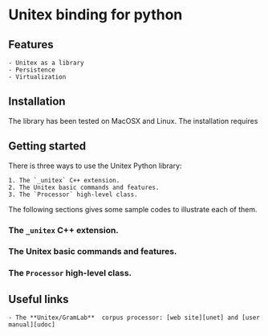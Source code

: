 # Unitex binding for python

## Features

	- Unitex as a library
	- Persistence
	- Virtualization

## Installation

The library has been tested on MacOSX and Linux. The installation requires

## Getting started

There is three ways to use the Unitex Python library:

	1. The `_unitex` C++ extension.
	2. The Unitex basic commands and features.
	3. The `Processor` high-level class.

The following sections gives some sample codes to illustrate each of them.

### The `_unitex` C++ extension.
### The Unitex basic commands and features.
### The `Processor` high-level class.

## Useful links

	- The **Unitex/GramLab**  corpus processor: [web site][unet] and [user manual][udoc]
	


[unet]: http://www-igm.univ-mlv.fr/~unitex/
[udoc]: http://igm.univ-mlv.fr/~unitex/UnitexManual3.1.pdf
